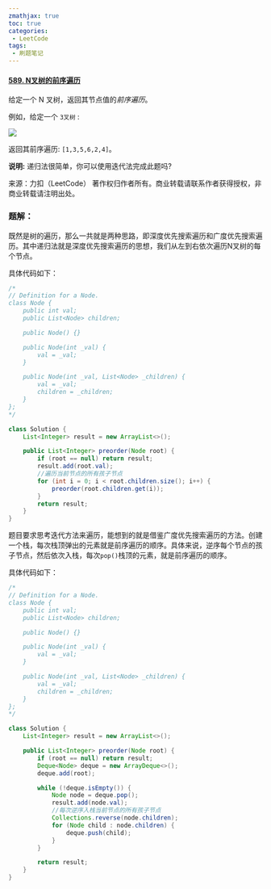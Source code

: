 ```yaml
---
zmathjax: true
toc: true
categories:
 - LeetCode
tags:
 - 刷题笔记
---
```


#### [589. N叉树的前序遍历](https://leetcode-cn.com/problems/n-ary-tree-preorder-traversal/)

给定一个 N 叉树，返回其节点值的*前序遍历*。

<!--more-->

例如，给定一个 `3叉树` :

![](https://assets.leetcode-cn.com/aliyun-lc-upload/uploads/2018/10/12/narytreeexample.png)

 返回其前序遍历: `[1,3,5,6,2,4]`。

**说明:** 递归法很简单，你可以使用迭代法完成此题吗?

来源：力扣（LeetCode）
著作权归作者所有。商业转载请联系作者获得授权，非商业转载请注明出处。

### 题解：

既然是树的遍历，那么一共就是两种思路，即深度优先搜索遍历和广度优先搜索遍历。其中递归法就是深度优先搜索遍历的思想，我们从左到右依次遍历N叉树的每个节点。

具体代码如下：

```java
/*
// Definition for a Node.
class Node {
    public int val;
    public List<Node> children;

    public Node() {}

    public Node(int _val) {
        val = _val;
    }

    public Node(int _val, List<Node> _children) {
        val = _val;
        children = _children;
    }
};
*/

class Solution {
    List<Integer> result = new ArrayList<>();

    public List<Integer> preorder(Node root) {
        if (root == null) return result;
        result.add(root.val);
      	//遍历当前节点的所有孩子节点
        for (int i = 0; i < root.children.size(); i++) {
            preorder(root.children.get(i));
        }
        return result;
    }
}
```

题目要求思考迭代方法来遍历，能想到的就是借鉴广度优先搜索遍历的方法。创建一个栈，每次栈顶弹出的元素就是前序遍历的顺序。具体来说，逆序每个节点的孩子节点，然后依次入栈，每次`pop()`栈顶的元素，就是前序遍历的顺序。

具体代码如下：

```java
/*
// Definition for a Node.
class Node {
    public int val;
    public List<Node> children;

    public Node() {}

    public Node(int _val) {
        val = _val;
    }

    public Node(int _val, List<Node> _children) {
        val = _val;
        children = _children;
    }
};
*/

class Solution {
    List<Integer> result = new ArrayList<>();

    public List<Integer> preorder(Node root) {
        if (root == null) return result;
        Deque<Node> deque = new ArrayDeque<>();
        deque.add(root);

        while (!deque.isEmpty()) {
            Node node = deque.pop();
            result.add(node.val);
          	//每次逆序入栈当前节点的所有孩子节点
            Collections.reverse(node.children);
            for (Node child : node.children) {
                deque.push(child);
            }
        }

        return result;
    }
}
```

